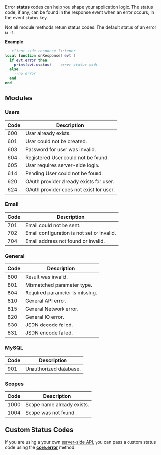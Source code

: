 Error __status__ codes can help you shape your application logic. The status code, if any, can be found in the response event when an error occurs, in the event `status` key.

Not all module methods return status codes. The default status of an error is -1.

__Example__

```lua
-- client-side response listener
local function onResponse( evt )
  if evt.error then
    print(evt.status) -- error status code
  else
    --no error
  end
end
```

## Modules

### Users

|Code|Description|
|----|-----------|
|600|User already exists.|
|601|User could not be created.|
|603|Password for user was invalid.|
|604|Registered User could not be found.|
|605|User requires server-side login.|
|614|Pending User could not be found.|
|620|OAuth provider already exists for user.|
|624|OAuth provider does not exist for user.|

### Email

|Code|Description|
|----|-----------|
|701|Email could not be sent.|
|702|Email configuration is not set or invalid.|
|704|Email address not found or invalid.|

### General

|Code|Description|
|----|-----------|
|800|Result was invalid.|
|801|Mismatched parameter type.|
|804|Required parameter is missing.|
|810|General API error.|
|815|General Network error.|
|820|General IO error.|
|830|JSON decode failed.|
|831|JSON encode failed.

### MySQL

|Code|Description|
|----|-----------|
|901|Unauthorized database.|

### Scopes

|Code|Description|
|----|-----------|
|1000|Scope name already exists.|
|1004|Scope was not found.|

## Custom Status Codes

If you are using a your own [server-side API](/server/modules/api/), you can pass a custom status code using the __[core.error](/server/modules/api/#errors)__ method.
